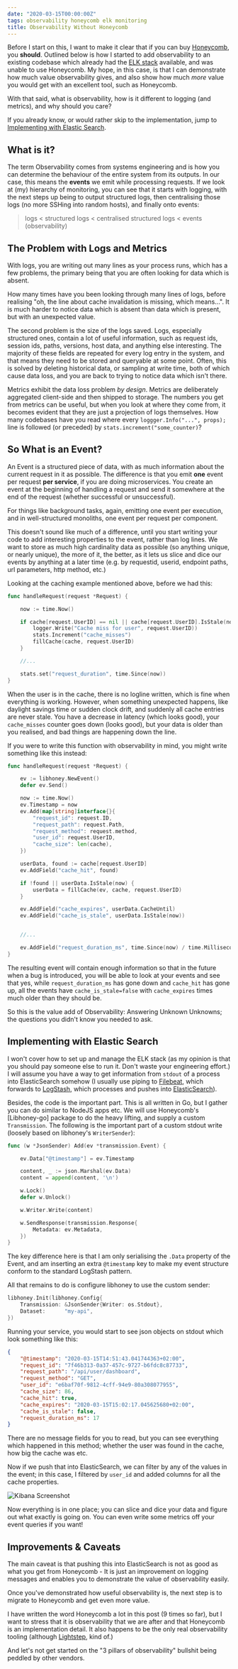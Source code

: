 ```yaml
---
date: "2020-03-15T00:00:00Z"
tags: observability honeycomb elk monitoring
title: Observability Without Honeycomb
---
```



Before I start on this, I want to make it clear that if you can buy [Honeycomb](https://honeycomb.io), you **should**.  Outlined below is how I started to add observability to an existing codebase which already had the [ELK stack](https://www.elastic.co/what-is/elk-stack) available, and was unable to use Honeycomb.  My hope, in this case, is that I can demonstrate how much value observability gives, and also show how much *more* value you would get with an excellent tool, such as Honeycomb.

With that said, what is observability, how is it different to logging (and metrics), and why should you care?

If you already know, or would rather skip to the implementation, jump to [Implementing with Elastic Search](#implementing-with-elastic-search).

## What is it?

The term Observability comes from systems engineering and is how you can determine the behaviour of the entire system from its outputs.  In our case, this means the **events** we emit while processing requests.  If we look at (my) hierarchy of monitoring, you can see that it starts with logging, with the next steps up being to output structured logs, then centralising those logs (no more SSHing into random hosts), and finally onto events:

> logs < structured logs < centralised structured logs < events (observability)

## The Problem with Logs and Metrics

With logs, you are writing out many lines as your process runs, which has a few problems, the primary being that you are often looking for data which is absent.

How many times have you been looking through many lines of logs, before realising "oh, the line about cache invalidation is missing, which means...".  It is much harder to notice data which is absent than data which is present, but with an unexpected value.

The second problem is the size of the logs saved.  Logs, especially structured ones, contain a lot of useful information, such as request ids, session ids, paths, versions, host data, and anything else interesting.  The majority of these fields are repeated for every log entry in the system, and that means they need to be stored and queryable at some point.  Often, this is solved by deleting historical data, or sampling at write time, both of which cause data loss, and you are back to trying to notice data which isn't there.

Metrics exhibit the data loss problem _by design_.  Metrics are deliberately aggregated client-side and then shipped to storage.  The numbers you get from metrics can be useful, but when you look at where they come from, it becomes evident that they are just a projection of logs themselves.  How many codebases have you read where every `loggger.Info("...", props);` line is followed (or preceded) by `stats.increment("some_counter)`?

## So What is an Event?

An Event is a structured piece of data, with as much information about the current request in it as possible.  The difference is that you emit **one** event per request **per service**, if you are doing microservices.  You create an event at the beginning of handling a request and send it somewhere at the end of the request (whether successful or unsuccessful).

For things like background tasks, again, emitting one event per execution, and in well-structured monoliths, one event per request per component.

This doesn't sound like much of a difference, until you start writing your code to add interesting properties to the event, rather than log lines.  We want to store as much high cardinality data as possible (so anything unique, or nearly unique), the more of it, the better, as it lets us slice and dice our events by anything at a later time (e.g. by requestid, userid, endpoint paths, url parameters, http method, etc.)

Looking at the caching example mentioned above, before we had this:

```go
func handleRequest(request *Request) {

    now := time.Now()

    if cache[request.UserID] == nil || cache[request.UserID].IsStale(now) {
        logger.Write("Cache miss for user", request.UserID))
        stats.Increment("cache_misses")
        fillCache(cache, request.UserID)
    }

    //...

    stats.set("request_duration", time.Since(now))
}
```

When the user is in the cache, there is no logline written, which is fine when everything is working.  However, when something unexpected happens, like daylight savings time or sudden clock drift, and suddenly all cache entries are never stale.  You have a decrease in latency (which looks good), your `cache_misses` counter goes down (looks good), but your data is older than you realised, and bad things are happening down the line.

If you were to write this function with observability in mind, you might write something like this instead:

```go
func handleRequest(request *Request) {

    ev := libhoney.NewEvent()
    defer ev.Send()

    now := time.Now()
    ev.Timestamp = now
    ev.Add(map[string]interface{}{
        "request_id": request.ID,
        "request_path": request.Path,
        "request_method": request.method,
        "user_id": request.UserID,
        "cache_size": len(cache),
    })

    userData, found := cache[request.UserID]
    ev.AddField("cache_hit", found)

    if !found || userData.IsStale(now) {
        userData = fillCache(ev, cache, request.UserID)
    }

    ev.AddField("cache_expires", userData.CacheUntil)
    ev.AddField("cache_is_stale", userData.IsStale(now))


    //...

    ev.AddField("request_duration_ms", time.Since(now) / time.Millisecond)
}
```

The resulting event will contain enough information so that in the future when a bug is introduced, you will be able to look at your events and see that yes, while `request_duration_ms` has gone down and `cache_hit` has gone up, all the events have `cache_is_stale=false` with `cache_expires` times much older than they should be.

So this is the value add of Observability: Answering Unknown Unknowns; the questions you didn't know you needed to ask.

## Implementing with Elastic Search

I won't cover how to set up and manage the ELK stack (as my opinion is that you should pay someone else to run it.  Don't waste your engineering effort.)  I will assume you have a way to get information from `stdout` of a process into ElasticSearch somehow (I usually use piping to [Filebeat](https://www.elastic.co/beats/filebeat), which forwards to [LogStash](https://www.elastic.co/logstash), which processes and pushes into [ElasticSearch](https://www.elastic.co/elasticsearch/)).

Besides, the code is the important part.  This is all written in Go, but I gather you can do similar to NodeJS apps etc.  We will use Honeycomb's [Libhoney-go] package to do the heavy lifting, and supply a custom `Transmission`.  The following is the important part of a custom stdout write (loosely based on libhoney's `WriterSender`):

```go
func (w *JsonSender) Add(ev *transmission.Event) {

    ev.Data["@timestamp"] = ev.Timestamp

    content, _ := json.Marshal(ev.Data)
    content = append(content, '\n')

    w.Lock()
    defer w.Unlock()

    w.Writer.Write(content)

    w.SendResponse(transmission.Response{
        Metadata: ev.Metadata,
    })
}
```

The key difference here is that I am only serialising the `.Data` property of the Event, and am inserting an extra `@timestamp` key to make my event structure conform to the standard LogStash pattern.

All that remains to do is configure libhoney to use the custom sender:

```go
libhoney.Init(libhoney.Config{
    Transmission: &JsonSender{Writer: os.Stdout},
    Dataset:      "my-api",
})
```

Running your service, you would start to see json objects on stdout which look something like this:

```json
{
    "@timestamp": "2020-03-15T14:51:43.041744363+02:00",
    "request_id": "7f46b313-0a37-457c-9727-b6fdc8c87733",
    "request_path": "/api/user/dashboard",
    "request_method": "GET",
    "user_id": "e6baf70f-9812-4cff-94e9-80a308077955",
    "cache_size": 86,
    "cache_hit": true,
    "cache_expires": "2020-03-15T15:02:17.045625680+02:00",
    "cache_is_stale": false,
    "request_duration_ms": 17
}
```

There are no message fields for you to read, but you can see everything which happened in this method; whether the user was found in the cache, how big the cache was etc.

Now if we push that into ElasticSearch, we can filter by any of the values in the event; in this case, I filtered by `user_id` and added columns for all the cache properties.

![Kibana Screenshot](/images/observability-elk.png)

Now everything is in one place; you can slice and dice your data and figure out what exactly is going on.  You can even write some metrics off your event queries if you want!

## Improvements & Caveats

The main caveat is that pushing this into ElasticSearch is not as good as what you get from Honeycomb - It is just an improvement on logging messages and enables you to demonstrate the value of observability easily.

Once you've demonstrated how useful observability is, the next step is to migrate to Honeycomb and get even more value.

I have written the word Honeycomb a lot in this post (9 times so far), but I want to stress that it is observability that we are after and that Honeycomb is an implementation detail.  It also happens to be the only real observability tooling (although [Lightstep](https://lightstep.com/), kind of.)

And let's not get started on the "3 pillars of observability" bullshit being peddled by other vendors.
